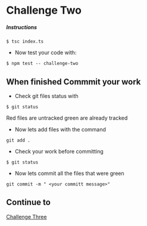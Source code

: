 # Challenge Two

##### Instructions

<!-- * Create  two files named index.ts and double.ts -->
<!-- * In double.ts create a function named **double** that takes in a number and returns it doubled -->
<!-- * Export the function double -->
<!--  -->

<!-- - In index.ts import the function double from double.ts -->

<!-- - invoke the function in index.ts, with an input of **15** and store the value in an exported variable named **result** -->
<!-- - Convert the code to javascript by running the following command -->

```
$ tsc index.ts
```

- Now test your code with:

```
$ npm test -- challenge-two
```

## When finished Commmit your work

- Check git files status with

```
$ git status
```

Red files are untracked green are already tracked

- Now lets add files with the command

```
git add .
```

- Check your work before committing

```
$ git status
```

- Now lets commit all the files that were green

```
git commit -m " <your committ message>"
```

## Continue to

[Challenge Three](../challenge-three/README.md)
